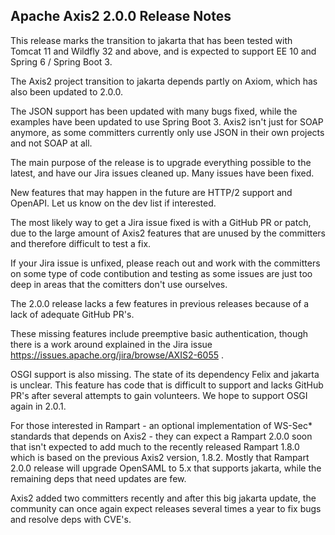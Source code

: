 Apache Axis2 2.0.0 Release Notes
--------------------------------

This release marks the transition to jakarta that has been tested with Tomcat 11
and Wildfly 32 and above, and is expected to support EE 10 and Spring 6 / Spring Boot 3.

The Axis2 project transition to jakarta depends partly on Axiom, which has also been updated to 2.0.0.

The JSON support has been updated with many bugs fixed, while the examples have
been updated to use Spring Boot 3. Axis2 isn't just for SOAP anymore, as some committers currently only use JSON in their own projects and not SOAP at all.

The main purpose of the release is to upgrade everything possible to the latest,
and have our Jira issues cleaned up. Many issues have been fixed. 

New features that may happen in the future are HTTP/2 support and OpenAPI. Let us
know on the dev list if interested.

The most likely way to get a Jira issue fixed is with a GitHub PR or patch, due to 
the large amount of Axis2 features that are unused by the committers and therefore
difficult to test a fix.

If your Jira issue is unfixed, please reach out and work with the committers on
some type of code contibution and testing as some issues are just too deep in areas that the comitters don't use ourselves.

The 2.0.0 release lacks a few features in previous releases because of a lack of 
adequate GitHub PR's.

These missing features include preemptive basic authentication, though there is a work around explained in the Jira issue https://issues.apache.org/jira/browse/AXIS2-6055 .

OSGI support is also missing. The state of its dependency Felix and jakarta is unclear. This feature has code that is difficult to support and lacks GitHub PR's after several attempts to gain volunteers. We hope to support OSGI again in 2.0.1.

For those interested in Rampart - an optional implementation of WS-Sec* standards that depends on Axis2 - they can expect a Rampart 2.0.0 soon that isn't expected to add much to the recently released Rampart 1.8.0 which is based on the previous Axis2 version, 1.8.2. Mostly that Rampart 2.0.0 release will upgrade OpenSAML to 5.x that supports jakarta, while the remaining deps that need updates are few.

Axis2 added two committers recently and after this big jakarta update, the community
can once again expect releases several times a year to fix bugs and resolve deps with CVE's.
